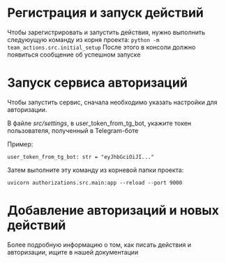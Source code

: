 # Регистрация и запуск действий

Чтобы зарегистрировать и запустить действия, нужно выполнить следуюущую команду из корня проекта:
`python -m team_actions.src.initial_setup`
После этого в консоли должно появиться сообщение об успешном запуске

# Запуск сервиса авторизаций

Чтобы запустить сервис, сначала необходимо указать настройки для авторизации.


В файле _src/settings_, в user_token_from_tg_bot, укажите токен пользователя, полученный в Telegram-боте

Пример:

`user_token_from_tg_bot: str = "eyJhbGciOiJI..."`

Затем выполните эту команду из корневой папки проекта:

`uvicorn authorizations.src.main:app --reload --port 9000`

# Добавление авторизаций и новых действий
Более подробную информацию о том, как писать действия и авторизации,
ищите в нашей документации